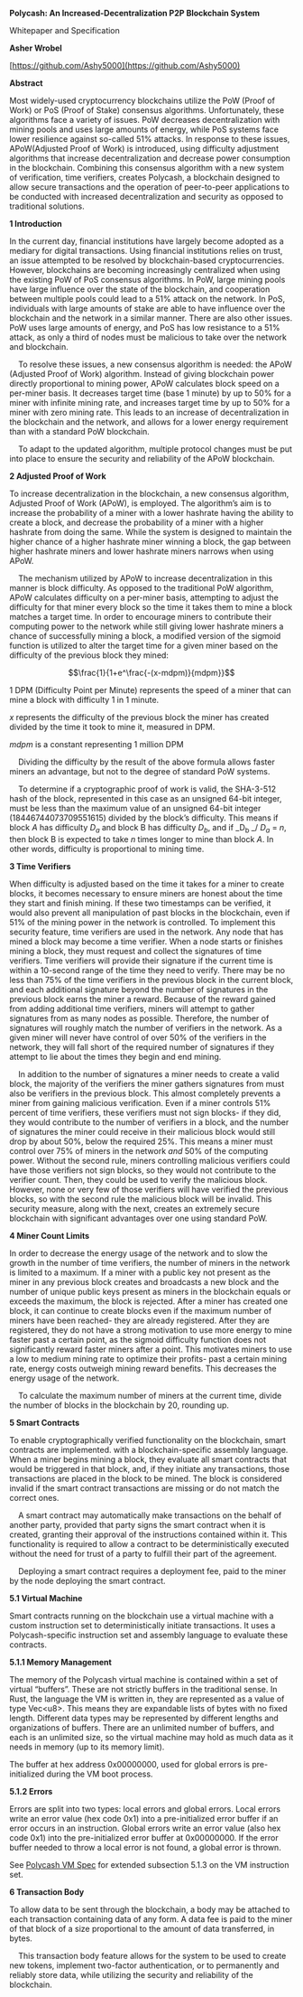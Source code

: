 **Polycash: An Increased-Decentralization P2P Blockchain System**

Whitepaper and Specification

**Asher Wrobel**

[https://github.com/Ashy5000](https://github.com/Ashy5000)

**Abstract**

Most widely-used cryptocurrency blockchains utilize the PoW (Proof of Work) or PoS (Proof of Stake) consensus algorithms. Unfortunately, these algorithms face a variety of issues. PoW decreases decentralization with mining pools and uses large amounts of energy, while PoS systems face lower resilience against so-called 51% attacks. In response to these issues, APoW(Adjusted Proof of Work) is introduced, using difficulty adjustment algorithms that increase decentralization and decrease power consumption in the blockchain. Combining this consensus algorithm with a new system of verification, time verifiers, creates Polycash, a blockchain designed to allow secure transactions and the operation of peer-to-peer applications to be conducted with increased decentralization and security as opposed to traditional solutions.

**1 Introduction**

In the current day, financial institutions have largely become adopted as a mediary for digital transactions. Using financial institutions relies on trust, an issue attempted to be resolved by blockchain-based cryptocurrencies. However, blockchains are becoming increasingly centralized when using the existing PoW of PoS consensus algorithms. In PoW, large mining pools have large influence over the state of the blockchain, and cooperation between multiple pools could lead to a 51% attack on the network. In PoS, individuals with large amounts of stake are able to have influence over the blockchain and the network in a similar manner. There are also other issues. PoW uses large amounts of energy, and PoS has low resistance to a 51% attack, as only a third of nodes must be malicious to take over the network and blockchain.

&nbsp;&nbsp;&nbsp;&nbsp;To resolve these issues, a new consensus algorithm is needed: the APoW (Adjusted Proof of Work) algorithm. Instead of giving blockchain power directly proportional to mining power, APoW calculates block speed on a per-miner basis. It decreases target time (base 1 minute) by up to 50% for a miner with infinite mining rate, and increases target time by up to 50% for a miner with zero mining rate. This leads to an increase of decentralization in the blockchain and the network, and allows for a lower energy requirement than with a standard PoW blockchain.

&nbsp;&nbsp;&nbsp;&nbsp;To adapt to the updated algorithm, multiple protocol changes must be put into place to ensure the security and reliability of the APoW blockchain.

**2 Adjusted Proof of Work**

To increase decentralization in the blockchain, a new consensus algorithm, Adjusted Proof of Work (APoW), is employed. The algorithm’s aim is to increase the probability of a miner with a lower hashrate having the ability to create a block, and decrease the probability of a miner with a higher hashrate from doing the same. While the system is designed to maintain the higher chance of a higher hashrate miner winning a block, the gap between higher hashrate miners and lower hashrate miners narrows when using APoW.

&nbsp;&nbsp;&nbsp;&nbsp;The mechanism utilized by APoW to increase decentralization in this manner is block difficulty. As opposed to the traditional PoW algorithm, APoW calculates difficulty on a per-miner basis, attempting to adjust the difficulty for that miner every block so the time it takes them to mine a block matches a target time. In order to encourage miners to contribute their computing power to the network while still giving lower hashrate miners a chance of successfully mining a block, a modified version of the sigmoid function is utilized to alter the target time for a given miner based on the difficulty of the previous block they mined:

$$\frac{1}{1+e^\frac{-(x-mdpm)}{mdpm}}$$

1 DPM (Difficulty Point per Minute) represents the speed of a miner that can mine a block with difficulty 1 in 1 minute.

_x_ represents the difficulty of the previous block the miner has created divided by the time it took to mine it, measured in DPM.

_mdpm_ is a constant representing 1 million DPM

&nbsp;&nbsp;&nbsp;&nbsp;Dividing the difficulty by the result of the above formula allows faster miners an advantage, but not to the degree of standard PoW systems.

&nbsp;&nbsp;&nbsp;&nbsp;To determine if a cryptographic proof of work is valid, the SHA-3-512 hash of the block, represented in this case as an unsigned 64-bit integer, must be less than the maximum value of an unsigned 64-bit integer (18446744073709551615) divided by the block’s difficulty. This means if block _A_ has difficulty _D<sub>a</sub>_ and block B has difficulty _D<sub>b</sub>_, and if _D<sub>b</sub> _/ _D<sub>a</sub>_ = _n_, then block B is expected to take _n_ times longer to mine than block _A_. In other words, difficulty is proportional to mining time.

**3 Time Verifiers**

When difficulty is adjusted based on the time it takes for a miner to create blocks, it becomes necessary to ensure miners are honest about the time they start and finish mining. If these two timestamps can be verified, it would also prevent all manipulation of past blocks in the blockchain, even if 51% of the mining power in the network is controlled. To implement this security feature, time verifiers are used in the network. Any node that has mined a block may become a time verifier. When a node starts or finishes mining a block, they must request and collect the signatures of time verifiers. Time verifiers will provide their signature if the current time is within a 10-second range of the time they need to verify. There may be no less than 75% of the time verifiers in the previous block in the current block, and each additional signature beyond the number of signatures in the previous block earns the miner a reward. Because of the reward gained from adding additional time verifiers, miners will attempt to gather signatures from as many nodes as possible. Therefore, the number of signatures will roughly match the number of verifiers in the network. As a given miner will never have control of over 50% of the verifiers in the network, they will fall short of the required number of signatures if they attempt to lie about the times they begin and end mining.

&nbsp;&nbsp;&nbsp;&nbsp;In addition to the number of signatures a miner needs to create a valid block, the majority of the verifiers the miner gathers signatures from must also be verifiers in the previous block. This almost completely prevents a miner from gaining malicious verification. Even if a miner controls 51% percent of time verifiers, these verifiers must not sign blocks- if they did, they would contribute to the number of verifiers in a block, and the number of signatures the miner could receive in their malicious block would still drop by about 50%, below the required 25%. This means a miner must control over 75% of miners in the network _and_ 50% of the computing power. Without the second rule, miners controlling malicious verifiers could have those verifiers not sign blocks, so they would not contribute to the verifier count. Then, they could be used to verify the malicious block. However, none or very few of those verifiers will have verified the previous blocks, so with the second rule the malicious block will be invalid. This security measure, along with the next, creates an extremely secure blockchain with significant advantages over one using standard PoW.

**4 Miner Count Limits**

In order to decrease the energy usage of the network and to slow the growth in the number of time verifiers, the number of miners in the network is limited to a maximum. If a miner with a public key not present as the miner in any previous block creates and broadcasts a new block and the number of unique public keys present as miners in the blockchain equals or exceeds the maximum, the block is rejected. After a miner has created one block, it can continue to create blocks even if the maximum number of miners have been reached- they are already registered. After they are registered, they do not have a strong motivation to use more energy to mine faster past a certain point, as the sigmoid difficulty function does not significantly reward faster miners after a point. This motivates miners to use a low to medium mining rate to optimize their profits- past a certain mining rate, energy costs outweigh mining reward benefits. This decreases the energy usage of the network.

&nbsp;&nbsp;&nbsp;&nbsp;To calculate the maximum number of miners at the current time, divide the number of blocks in the blockchain by 20, rounding up.

**5 Smart Contracts**

To enable cryptographically verified functionality on the blockchain, smart contracts are implemented. with a blockchain-specific assembly language. When a miner begins mining a block, they evaluate all smart contracts that would be triggered in that block, and, if they initiate any transactions, those transactions are placed in the block to be mined. The block is considered invalid if the smart contract transactions are missing or do not match the correct ones.

&nbsp;&nbsp;&nbsp;&nbsp;A smart contract may automatically make transactions on the behalf of another party, provided that party signs the smart contract when it is created, granting their approval of the instructions contained within it. This functionality is required to allow a contract to be deterministically executed without the need for trust of a party to fulfill their part of the agreement.

&nbsp;&nbsp;&nbsp;&nbsp;Deploying a smart contract requires a deployment fee, paid to the miner by the node deploying the smart contract.

**5.1 Virtual Machine**

Smart contracts running on the blockchain use a virtual machine with a custom instruction set to deterministically initiate transactions. It uses a Polycash-specific instruction set and assembly language to evaluate these contracts.

**5.1.1 Memory Management**

The memory of the Polycash virtual machine is contained within a set of virtual “buffers”. These are not strictly buffers in the traditional sense. In Rust, the language the VM is written in, they are represented as a value of type Vec&lt;u8>. This means they are expandable lists of bytes with no fixed length. Different data types may be represented by different lengths and organizations of buffers. There are an unlimited number of buffers, and each is an unlimited size, so the virtual machine may hold as much data as it needs in memory (up to its memory limit).

The buffer at hex address 0x00000000, used for global errors is pre-initialized during the VM boot process.

**5.1.2 Errors**

Errors are split into two types: local errors and global errors. Local errors write an error value (hex code 0x1) into a pre-initialized error buffer if an error occurs in an instruction. Global errors write an error value (also hex code 0x1) into the pre-initialized error buffer at 0x00000000. If the error buffer needed to throw a local error is not found, a global error is thrown.

See [Polycash VM Spec](https://github.com/ashy5000/cryptocurrency/blob/master/docs/whitepaper/instructions.md) for extended subsection 5.1.3 on the VM instruction set.

**6 Transaction Body**

To allow data to be sent through the blockchain, a body may be attached to each transaction containing data of any form. A data fee is paid to the miner of that block of a size proportional to the amount of data transferred, in bytes.

&nbsp;&nbsp;&nbsp;&nbsp;This transaction body feature allows for the system to be used to create new tokens, implement two-factor authentication, or to permanently and reliably store data, while utilizing the security and reliability of the blockchain.
